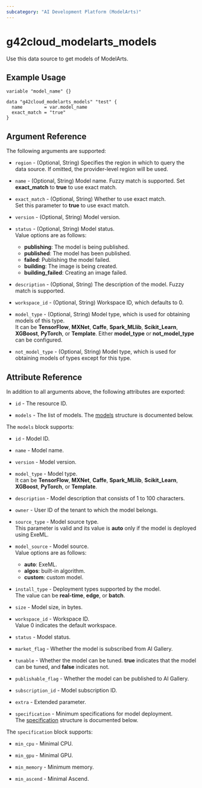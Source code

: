 ```yaml
---
subcategory: "AI Development Platform (ModelArts)"
---
```


# g42cloud_modelarts_models

Use this data source to get models of ModelArts.

## Example Usage

```hcl
variable "model_name" {}

data "g42cloud_modelarts_models" "test" {
  name        = var.model_name
  exact_match = "true"
}
```

## Argument Reference

The following arguments are supported:

* `region` - (Optional, String) Specifies the region in which to query the data source.
  If omitted, the provider-level region will be used.

* `name` - (Optional, String) Model name. Fuzzy match is supported. Set **exact_match** to **true** to use exact match.

* `exact_match` - (Optional, String) Whether to use exact match.  
  Set this parameter to **true** to use exact match.

* `version` - (Optional, String) Model version.  

* `status` - (Optional, String) Model status.  
  Value options are as follows:
    + **publishing**: The model is being published.
    + **published**: The model has been published.
    + **failed**: Publishing the model failed.
    + **building**: The image is being created.
    + **building_failed**: Creating an image failed.

* `description` - (Optional, String) The description of the model. Fuzzy match is supported.  

* `workspace_id` - (Optional, String) Workspace ID, which defaults to 0.  

* `model_type` - (Optional, String) Model type, which is used for obtaining models of this type.  
  It can be **TensorFlow**, **MXNet**, **Caffe**, **Spark_MLlib**, **Scikit_Learn**,
  **XGBoost**, **PyTorch**, or **Template**.
  Either **model_type** or **not_model_type** can be configured.

* `not_model_type` - (Optional, String) Model type, which is used for obtaining models of types except for this type.  

## Attribute Reference

In addition to all arguments above, the following attributes are exported:

* `id` - The resource ID.

* `models` - The list of models.
  The [models](#Models_Models) structure is documented below.

<a name="Models_Models"></a>
The `models` block supports:

* `id` - Model ID.

* `name` - Model name.

* `version` - Model version.  

* `model_type` - Model type.  
  It can be **TensorFlow**, **MXNet**, **Caffe**, **Spark_MLlib**, **Scikit_Learn**,
  **XGBoost**, **PyTorch**, or **Template**.

* `description` - Model description that consists of 1 to 100 characters.  

* `owner` - User ID of the tenant to which the model belongs.  

* `source_type` - Model source type.  
  This parameter is valid and its value is **auto** only if the model is deployed using ExeML.

* `model_source` - Model source.  
  Value options are as follows:
    + **auto**: ExeML.
    + **algos**: built-in algorithm.
    + **custom**: custom model.

* `install_type` - Deployment types supported by the model.  
  The value can be **real-time**, **edge**, or **batch**.

* `size` - Model size, in bytes.  

* `workspace_id` - Workspace ID.  
  Value 0 indicates the default workspace.

* `status` - Model status.

* `market_flag` - Whether the model is subscribed from AI Gallery.  

* `tunable` - Whether the model can be tuned.
  **true** indicates that the model can be tuned, and **false** indicates not.  

* `publishable_flag` - Whether the model can be published to AI Gallery.  

* `subscription_id` - Model subscription ID.  

* `extra` - Extended parameter.  

* `specification` - Minimum specifications for model deployment.  
  The [specification](#Models_ModelsSpecification) structure is documented below.

<a name="Models_ModelsSpecification"></a>
The `specification` block supports:

* `min_cpu` - Minimal CPU.

* `min_gpu` - Minimal GPU.

* `min_memory` - Minimum memory.

* `min_ascend` - Minimal Ascend.
